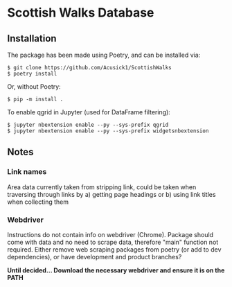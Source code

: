 # Scottish Walks Database

## Installation
The package has been made using Poetry, and can be installed via:

```
$ git clone https://github.com/Acusick1/ScottishWalks
$ poetry install
```
Or, without Poetry:
```
$ pip -m install .
```

To enable qgrid in Jupyter (used for DataFrame filtering):

```
$ jupyter nbextension enable --py --sys-prefix qgrid
$ jupyter nbextension enable --py --sys-prefix widgetsnbextension
```
## Notes

### Link names
Area data currently taken from stripping link, could be taken when traversing through links by a) getting page headings or b) using link titles when collecting them

### Webdriver
Instructions do not contain info on webdriver (Chrome). Package should come with data and no need to scrape data, therefore "main" function not required. Either remove web scraping packages from poetry (or add to dev dependencies), or have development and product branches?

**Until decided... Download the necessary webdriver and ensure it is on the PATH**